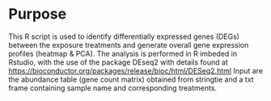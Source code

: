# Purpose
This R script is used to identify differentially expressed genes (DEGs) between the exposure treatments and generate overall gene expression profiles (heatmap & PCA).
The analysis is performed in R imbeded in Rstudio, with the use of the package DEseq2 with details found at https://bioconductor.org/packages/release/bioc/html/DESeq2.html
Input are the abundance table (gene count matrix) obtained from stringtie and a txt frame containing sample name and corresponding treatments. 

